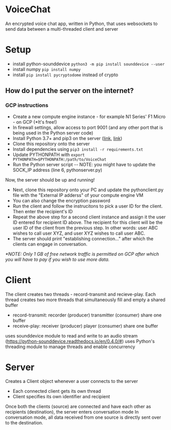 # VoiceChat
An encrypted voice chat app, written in Python, that uses websockets to send data between a multi-threaded client and server

# Setup
- install python-sounddevice `python3 -m pip install sounddevice --user`
- install numpy `pip install numpy`
- install `pip install pycryptodome` instead of crypto

## How do I put the server on the internet?
### GCP instructions
- Create a new compute engine instance - for example N1 Series' F1 Micro - on GCP (*It's free!)
- In firewall settings, allow access to port 9001 (and any other port that is being used in the Python server code)
- Install Python 3.7+ and pip3   on the server ([link](https://tecadmin.net/how-to-install-python-3-9-on-ubuntu-18-04/), [link](https://linuxize.com/post/how-to-install-pip-on-ubuntu-18.04/))
- Clone this repository onto the server
- Install dependencies using `pip3 install -r requirements.txt`
- Update PYTHONPATH with `export PYTHONPATH=$PYTHONPATH:/path/to/VoiceChat`
- Run the Python server script
-- NOTE: you might have to update the SOCK_IP address (line 6, pythonserver.py)

Now, the server should be up and running!
- Next, clone this repository onto your PC and update the pythonclient.py file with the "External IP adderss" of your compute engine VM
- You can also change the encryption password
- Run the client and follow the instrucitons to pick a user ID for the client. Then enter the recipient's ID
- Repeat the above step for a second client instance and assign it the user ID entered for recipient ID above. The recipient for this client will be the user ID of the client from the previous step. In other words: user ABC wishes to call user XYZ, and user XYZ wishes to call user ABC.
- The server should print "establishing connection..." after which the clients can engage in conversation.
 
  
_*NOTE: Only 1 GB of free network traffic is permitted on GCP after which you will have to pay if you wish to use more data._

# Client
The client creates two threads - record-transmit and recieve-play.
Each thread creates two more threads that simultaneously fill and empty a shared buffer
- record-transmit: recorder (producer) transmitter (consumer) share one buffer
- receive-play: receiver (producer) player (consumer) share one buffer

uses sounddevice module to read and write to an audio stream (https://python-sounddevice.readthedocs.io/en/0.4.0/#)
uses Python's threading module to manage threads and enable concurrency

# Server
Creates a Client object whenever a user connects to the server
- Each connected client gets its own thread
- Client specifies its own identifier and recipient

Once both the clients (source) are connected and have each other as recipients (destination), the server enters conversation mode
In conversation mode, all data received from one source is directly sent over to the destination.


